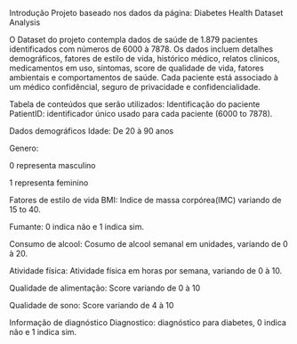 Introdução
Projeto baseado nos dados da página: Diabetes Health Dataset Analysis

O Dataset do projeto contempla dados de saúde de 1.879 pacientes identificados com números de 6000 à 7878. Os dados incluem detalhes demográficos, fatores de estilo de vida, histórico médico, relatos clinicos, medicamentos em uso, sintomas, score de qualidade de vida, fatores ambientais e comportamentos de saúde. Cada paciente está associado à um médico confidêncial, seguro de privacidade e confidencialidade.

Tabela de conteúdos que serão utilizados:
Identificação do paciente
PatientID: identificador único usado para cada paciente (6000 to 7878).

Dados demográficos
Idade: De 20 à 90 anos

Genero:

0 representa masculino

1 representa feminino

Fatores de estilo de vida
BMI: Indice de massa corpórea(IMC) variando de 15 to 40.

Fumante: 0 indica não e 1 indica sim.

Consumo de alcool: Cosumo de alcool semanal em unidades, variando de 0 à 20.

Atividade física: Atividade física em horas por semana, variando de 0 à 10.

Qualidade de alimentação: Score variando de 0 à 10

Qualidade de sono: Score variando de 4 à 10

Informação de diagnóstico
Diagnostico: diagnóstico para diabetes, 0 indica não e 1 indica sim.
